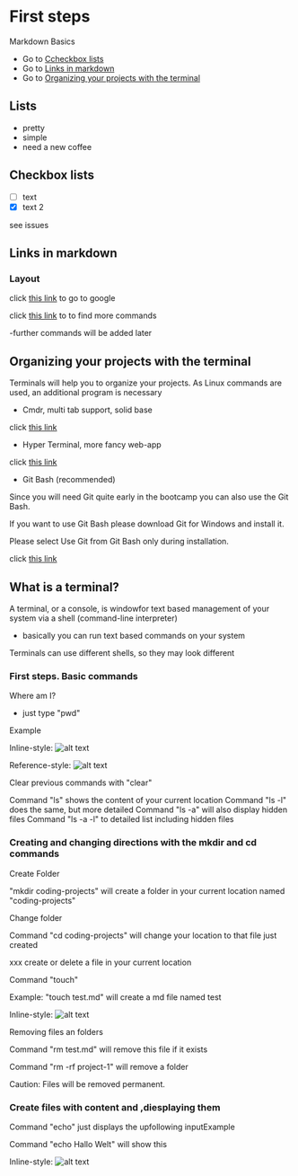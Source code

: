 # First steps

Markdown Basics
- Go to [Ccheckbox lists](#checkbox-lists)
- Go to [Links in markdown](#links-in-markdown)
- Go to [Organizing your projects with the terminal](#organizing-your-projects-with-the-terminal)

## Lists

- pretty
- simple
- need a new coffee

## Checkbox lists

- [ ] text
- [x] text 2

see issues

## Links in markdown

### Layout

click [this link](https://google.com) to go to google

click [this link](https://github.com/adam-p/markdown-here/wiki/Markdown-Cheatsheet) to to find more commands

-further commands will be added later

## Organizing your projects with the terminal

Terminals will help you to organize your projects. As Linux commands are used, an additional program is necessary

- Cmdr, multi tab support, solid base

click [this link](https://cmder.net/)

- Hyper Terminal, more fancy web-app

click [this link](https://hyper.is/)

- Git Bash (recommended)

Since you will need Git quite early in the bootcamp you can also use the Git Bash.

If you want to use Git Bash please download Git for Windows and install it.

Please select Use Git from Git Bash only during installation.

click [this link](https://git-scm.com/download/win)

## What is a terminal?

A terminal, or a console, is windowfor text based management of your system via a shell (command-line interpreter)
- basically you can run text based commands on your system

Terminals can use different shells, so they may look different

### First steps. Basic commands

Where am I?
- just type "pwd"

Example

Inline-style: 
![alt text](https://user-images.githubusercontent.com/99718218/154245637-7f4c6972-1458-45b4-a174-bcfa38170ff7.JPG "example")

Reference-style: 
![alt text][logo]

[logo]: https://user-images.githubusercontent.com/99718218/154245637-7f4c6972-1458-45b4-a174-bcfa38170ff7.JPG "example"

Clear previous commands with "clear"

Command "ls" shows the content of your current location
Command "ls -l" does the same, but more detailed
Command "ls -a" will also display hidden files
Command "ls -a -l" to detailed list including hidden files

### Creating and changing directions with the mkdir and cd commands

Create Folder

"mkdir coding-projects" will create a folder in your current location named "coding-projects"

Change folder

Command "cd coding-projects" will change your location to that file just created

xxx create or delete a file in your current location

Command "touch"

Example: "touch test.md" will create a md file named test

Inline-style: 
![alt text](https://user-images.githubusercontent.com/99718218/154250358-ea2cd408-d863-4bcc-b29a-4c0c82cde7a7.JPG "touch")

Removing files an folders

Command "rm test.md" will remove this file if it exists

Command "rm -rf project-1" will remove a folder

Caution: Files will be removed permanent.

### Create files with content and ,diesplaying them

Command "echo" just displays the upfollowing inputExample

Command "echo Hallo Welt" will show this

Inline-style: 
![alt text](https://user-images.githubusercontent.com/99718218/154268860-3c79d187-e41f-4a69-b063-23b41ae69ee9.JPG "echo")
